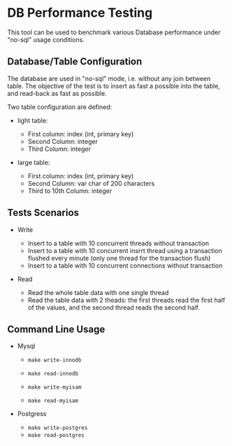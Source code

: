 
# DB Performance Testing

This tool can be used to benchmark various Database performance under "no-sql" usage conditions.

## Database/Table Configuration

The database are used in "no-sql" mode, i.e. without any join between table. The objective of the test is to insert as fast a possible into the table, and read-back as fast as possible.

Two table configuration are defined:

 * light table:
     - First column: index (int, primary key)
     - Second Column: integer
     - Third Column: integer

 * large table:
     - First column: index (int, primary key)
     - Second Column: var char of 200 characters
     - Third to 10th Column: integer

## Tests Scenarios

 * Write
     - Insert to a table with 10 concurrent threads without transaction
     - Insert to a table with 10 concurrent insrrt thread using a transaction flushed every minute (only one thread for the transaction flush)
     - Insert to a table with 10 concurrent connections without transaction

  * Read 
      - Read the whole table data with one single thread
      - Read the table data with 2 theads: the first threads read the first half of the values, and the second thread reads the second half.

## Command Line Usage

* Mysql 

   - `make write-innodb` 
   - `make read-innodb` 

   - `make write-myisam` 
   - `make read-myisam` 

 * Postgress

   - `make write-postgres` 
   - `make read-postgres`

